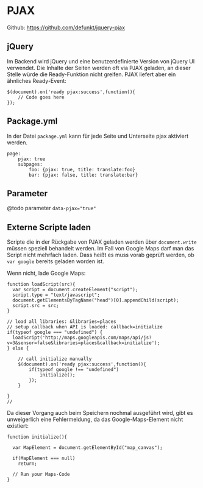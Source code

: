 # PJAX

Github: https://github.com/defunkt/jquery-pjax

## jQuery

Im Backend wird jQuery und eine benutzerdefinierte Version von jQuery UI verwendet. Die Inhalte der Seiten werden oft via PJAX geladen, an dieser Stelle würde die Ready-Funktion nicht greifen. PJAX liefert aber ein ähnliches Ready-Event:

```
$(document).on('ready pjax:success',function(){
    // Code goes here
});
```

## Package.yml

In der Datei `package.yml` kann für jede Seite und Unterseite pjax aktiviert werden.

```
page:
	pjax: true
	subpages:
		foo: {pjax: true, title: translate:foo}
		bar: {pjax: false, title: translate:bar}
```

## Parameter

@todo parameter `data-pjax="true"`

## Externe Scripte laden

Scripte die in der Rückgabe von PJAX geladen werden über `document.write` müssen speziell behandelt werden. Im Fall von Google Maps darf man das Script nicht mehrfach laden. Dass heißt es muss vorab geprüft werden, ob `var google` bereits geladen worden ist.

Wenn nicht, lade Google Maps:

```
function loadScript(src){
  var script = document.createElement("script");
  script.type = "text/javascript";
  document.getElementsByTagName("head")[0].appendChild(script);
  script.src = src;
}

// load all libraries: &libraries=places
// setup callback when API is loaded: callback=initialize
if(typeof google === "undefined") {
  loadScript('http://maps.googleapis.com/maps/api/js?v=3&sensor=false&libraries=places&callback=initialize');
} else {

	// call initialize manually
	$(document).on('ready pjax:success',function(){
  		if(typeof google !== "undefined")
    		initialize();
		});
	}
	
}
// 
```

Da dieser Vorgang auch beim Speichern nochmal ausgeführt wird, gibt es unweigerlich eine Fehlermeldung, da das Google-Maps-Element nicht existiert:

```
function initialize(){

  var MapElement = document.getElementById("map_canvas");

  if(MapElement === null)
    return;
    
  // Run your Maps-Code
}
```
